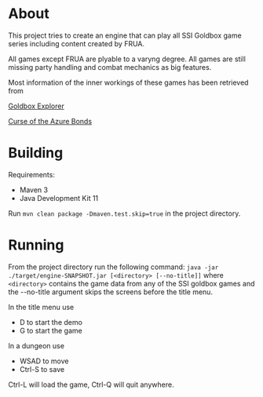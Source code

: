 About
=====

This project tries to create an engine that can play all
SSI Goldbox game series including content created by FRUA.

All games except FRUA are plyable to a varyng degree. All games are still
missing party handling and combat mechanics as big features.

Most information of the inner workings of these games has been retrieved from

[Goldbox Explorer](https://github.com/simeonpilgrim/goldboxexplorer)

[Curse of the Azure Bonds](https://github.com/simeonpilgrim/coab)

Building
========

Requirements:

* Maven 3
* Java Development Kit 11

Run
`mvn clean package -Dmaven.test.skip=true`
in the project directory.

Running
=======

From the project directory run the following command:
`java -jar ./target/engine-SNAPSHOT.jar [<directory> [--no-title]]`
where `<directory>` contains the game data from any of the SSI goldbox games
and the --no-title argument skips the screens before the title menu.

In the title menu use

* D to start the demo
* G to start the game

In a dungeon use

* WSAD to move
* Ctrl-S to save

Ctrl-L will load the game,
Ctrl-Q will quit anywhere.

